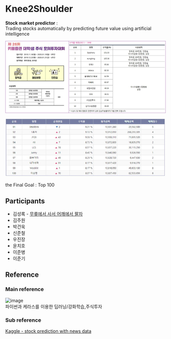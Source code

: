 # Knee2Shoulder
**Stock market predictor** :  
Trading stocks automatically by predicting future value using artificial intelligence

![image2](main2.png)  

![image1](02.jpg)  

the Final Goal : Top 100

## Participants
* 김성록 - [무릎에서 사서 어깨에서 팔자](https://www.notion.so/casselkim/76a5c957397d40b584ffd70a59208a8a)
* 김주원
* 박건욱
* 신준철
* 우진장
* 윤치호
* 이준병
* 이준기

## Reference
### Main reference
![image](https://img1.daumcdn.net/thumb/R800x0/?scode=mtistory2&fname=https%3A%2F%2Ft1.daumcdn.net%2Fcfile%2Ftistory%2F99628A445C04ECB72A)  
파이썬과 케라스를 이용한 딥러닝/강화학습,주식투자
### Sub reference
[Kaggle - stock prediction with news data](https://www.kaggle.com/c/two-sigma-financial-news)  
